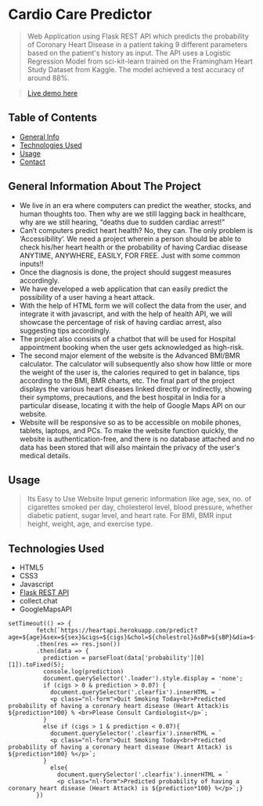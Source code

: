 # Cardio Care Predictor 

> Web Application using Flask REST API which predicts the probability of Coronary Heart Disease in a patient taking 9 different parameters based on the patient's history as input.
> The API uses a Logistic Regression Model from sci-kit-learn trained on the Framingham Heart Study Dataset from Kaggle. The model achieved a test accuracy of around 88%.

> [Live demo here](https://cardio-care-predictor.netlify.app/)

## Table of Contents
* [General Info](#general-information)
* [Technologies Used](#technologies-used)
* [Usage](#usage)
* [Contact](#contact)

## General Information About The Project
- We live in an era where computers can predict the weather, stocks, and human thoughts too. Then why are we still lagging back in healthcare, why are we still hearing, “deaths due to sudden cardiac arrest!” 
- Can’t computers predict heart health? No, they can. The only problem is ‘Accessibility’. We need a project wherein a person should be able to check his/her heart health or the probability of having Cardiac disease ANYTIME, ANYWHERE, EASILY, FOR FREE. Just with some common inputs!!
- Once the diagnosis is done, the project should suggest measures accordingly.
- We have developed a web application that can easily predict the possibility of a user having a heart attack.
- With the help of HTML form we will collect the data from the user, and integrate it with javascript, and with the help of health API, we will showcase the percentage of risk of having cardiac arrest, also suggesting tips accordingly.
- The project also consists of a chatbot that will be used for Hospital appointment booking when the user gets acknowledged as high-risk.
- The second major element of the website is the Advanced BMI/BMR calculator.
The calculator will subsequently also show how little or more the weight of the user is, the calories required to get in balance, tips according to the BMI, BMR charts, etc.
The final part of the project displays the various heart diseases linked directly or indirectly, showing their symptoms, precautions, and the best hospital in India for a particular disease, locating it with the help of Google Maps API on our website.
- Website will be responsive so as to be accessible on mobile phones, tablets, laptops, and PCs. To make the website function quickly, the website is authentication-free, and there is no database attached and no data has been stored that will also maintain the privacy of the user's medical details. 

## Usage
> Its Easy to Use Website
> Input generic information like age, sex, no. of cigarettes smoked per day, cholesterol level, blood pressure, whether diabetic patient, sugar level, and heart rate.
> For BMI, BMR input height, weight, age, and exercise type.

## Technologies Used
- HTML5
- CSS3
- Javascript
- [Flask REST API](https://cardio-care-predictor-api.onrender.com/)
- collect.chat
- GoogleMapsAPI

```
setTimeout(() => {
        fetch(`https://heartapi.herokuapp.com/predict?age=${age}&sex=${sex}&cigs=${cigs}&chol=${cholestrol}&sBP=${sBP}&dia=${diabetes}&dBP=${dBP}&gluc=${glucose}&hRate=${heartRate}`)
        .then(res => res.json())
        .then(data => {
          prediction = parseFloat(data['probability'][0][1]).toFixed(5);
          console.log(prediction)
          document.querySelector('.loader').style.display = 'none';
          if (cigs > 0 & prediction > 0.07) {
            document.querySelector('.clearfix').innerHTML = `
            <p class="nl-form">Quit Smoking Today<br>Predicted probability of having a coronary heart disease (Heart Attack)is ${prediction*100} % <br>Please Consult Cardiologist</p>`;
          }
          else if (cigs > 1 & prediction < 0.07){
            document.querySelector('.clearfix').innerHTML = `
            <p class="nl-form">Quit Smoking Today<br>Predicted probability of having a coronary heart disease (Heart Attack) is ${prediction*100} %</p>`;
          }
            else{
              document.querySelector('.clearfix').innerHTML = `
              <p class="nl-form">Predicted probability of having a coronary heart disease (Heart Attack) is ${prediction*100} %</p>`;} 
        })
   ```
